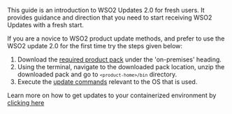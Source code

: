 This guide is an introduction to WSO2 Updates 2.0 for fresh users. It provides guidance and direction that you need to start receiving WSO2 Updates with a fresh start.<br>

If you are a novice to WSO2 product update methods, and prefer to use the WSO2 update 2.0 for the first time try the steps given below:<br>
1. Download the [required product pack](https://wso2.com/) under the 'on-premises' heading.<br>
2. Using the terminal, navigate to the downloaded pack location, unzip the downloaded pack and go to <code>`<product-home>/bin`</code> directory.<br>
3. Execute the [update commands](../update-tool/#update-commands-for-os) relevant to the OS that is used.

Learn more on how to get updates to your containerized environment by [clicking here](../how-to-use-docker-images-to-receive-updates)